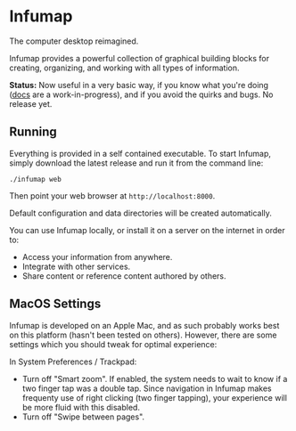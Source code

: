 # Infumap

The computer desktop reimagined.

Infumap provides a powerful collection of graphical building blocks for creating, organizing, and working with all types of information.

**Status:** Now useful in a very basic way, if you know what you're doing ([docs](/docs) are a work-in-progress), and if you avoid the quirks and bugs. No release yet.

## Running

Everything is provided in a self contained executable. To start Infumap, simply download the latest release and run it from the command line:

```
./infumap web
```

Then point your web browser at `http://localhost:8000`.

Default configuration and data directories will be created automatically.

You can use Infumap locally, or install it on a server on the internet in order to:
- Access your information from anywhere.
- Integrate with other services.
- Share content or reference content authored by others.

## MacOS Settings

Infumap is developed on an Apple Mac, and as such probably works best on this platform (hasn't been tested on others). However,
there are some settings which you should tweak for optimal experience:

In System Preferences / Trackpad:

- Turn off "Smart zoom". If enabled, the system needs to wait to know if a two finger tap was a double tap. Since navigation in Infumap makes frequenty use of right clicking (two finger tapping), your experience will be more fluid with this disabled.
- Turn off "Swipe between pages".
